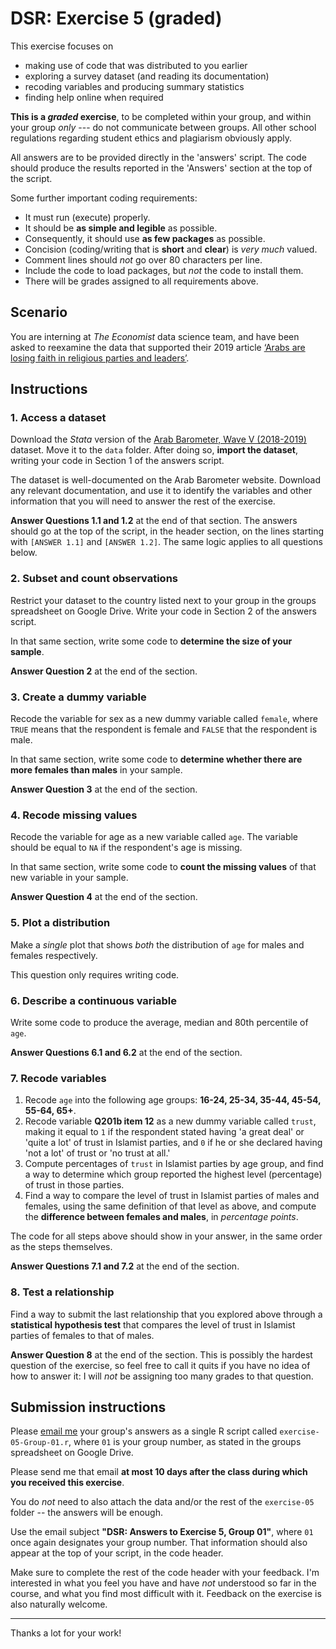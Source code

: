 # DSR: Exercise 5 (graded)

This exercise focuses on

- making use of code that was distributed to you earlier
- exploring a survey dataset (and reading its documentation)
- recoding variables and producing summary statistics
- finding help online when required

__This is a _graded_ exercise__, to be completed within your group, and within your group _only_ --- do not communicate between groups. All other school regulations regarding student ethics and plagiarism obviously apply.

All answers are to be provided directly in the 'answers' script. The code should produce the results reported in the 'Answers' section at the top of the script.

Some further important coding requirements:

- It must run (execute) properly.
- It should be __as simple and legible__ as possible.
- Consequently, it should use __as few packages__ as possible.
- Concision (coding/writing that is __short__ and __clear__) is _very much_ valued.
- Comment lines should _not_ go over 80 characters per line.
- Include the code to load packages, but _not_ the code to install them.
- There will be grades assigned to all requirements above.

## Scenario

You are interning at _The Economist_ data science team, and have been asked to reexamine the data that supported their 2019 article [‘Arabs are losing faith in religious parties and leaders’][economist].

[economist]: https://www.economist.com/graphic-detail/2019/12/05/arabs-are-losing-faith-in-religious-parties-and-leaders

## Instructions

### 1. Access a dataset

Download the _Stata_ version of the [Arab Barometer, Wave V (2018-2019)][ab5] dataset. Move it to the `data` folder. After doing so, __import the dataset__, writing your code in Section 1 of the answers script.

[ab5]: https://www.arabbarometer.org/surveys/arab-barometer-wave-v/

The dataset is well-documented on the Arab Barometer website. Download any relevant documentation, and use it to identify the variables and other information that you will need to answer the rest of the exercise.

__Answer Questions 1.1 and 1.2__ at the end of that section. The answers should go at the top of the script, in the header section, on the lines starting with `[ANSWER 1.1]` and `[ANSWER 1.2]`. The same logic applies to all questions below.

### 2. Subset and count observations

Restrict your dataset to the country listed next to your group in the groups spreadsheet on Google Drive. Write your code in Section 2 of the answers script.

In that same section, write some code to __determine the size of your sample__.

__Answer Question 2__ at the end of the section.

### 3. Create a dummy variable

Recode the variable for sex as a new dummy variable called `female`, where `TRUE` means that the respondent is female and `FALSE` that the respondent is male.

In that same section, write some code to __determine whether there are more females than males__ in your sample.

__Answer Question 3__ at the end of the section.

### 4. Recode missing values

Recode the variable for age as a new variable called `age`. The variable should be equal to `NA` if the respondent's age is missing.

In that same section, write some code to __count the missing values__ of that new variable in your sample.

__Answer Question 4__ at the end of the section.

### 5. Plot a distribution

Make a _single_ plot that shows _both_ the distribution of `age` for males and females respectively.

This question only requires writing code.

### 6. Describe a continuous variable

Write some code to produce the average, median and 80th percentile of `age`.

__Answer Questions 6.1 and 6.2__ at the end of the section.

### 7. Recode variables

1. Recode `age` into the following age groups: __16-24, 25-34, 35-44, 45-54, 55-64, 65+__.
2. Recode variable __Q201b item 12__ as a new dummy variable called `trust`, making it equal to `1` if the respondent stated having 'a great deal' or 'quite a lot' of trust in Islamist parties, and `0` if he or she declared having 'not a lot' of trust or 'no trust at all.'
3. Compute percentages of `trust` in Islamist parties by age group, and find a way to determine which group reported the highest level (percentage) of trust in those parties.
4. Find a way to compare the level of trust in Islamist parties of males and females, using the same definition of that level as above, and compute the __difference between females and males__, in _percentage points_.

The code for all steps above should show in your answer, in the same order as the steps themselves.

__Answer Questions 7.1 and 7.2__ at the end of the section.

### 8. Test a relationship

Find a way to submit the last relationship that you explored above through a __statistical hypothesis test__ that compares the level of trust in Islamist parties of females to that of males.

__Answer Question 8__ at the end of the section. This is possibly the hardest question of the exercise, so feel free to call it quits if you have no idea of how to answer it: I will _not_ be assigning too many grades to that question.

## Submission instructions

Please [email me](mailto:francois.briatte@sciencespo.fr) your group's answers as a single R script called `exercise-05-Group-01.r`, where `01` is your group number, as stated in the groups spreadsheet on Google Drive.

Please send me that email __at most 10 days after the class during which you received this exercise__.

You do _not_ need to also attach the data and/or the rest of the `exercise-05` folder -- the answers will be enough.

Use the email subject __"DSR: Answers to Exercise 5, Group 01"__, where `01` once again designates your group number. That information should also appear at the top of your script, in the code header.

Make sure to complete the rest of the code header with your feedback. I'm interested in what you feel you have and have _not_ understood so far in the course, and what you find most difficult with it. Feedback on the exercise is also naturally welcome.

---

Thanks a lot for your work!
